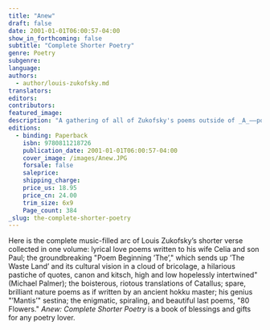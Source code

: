```yaml
---
title: "Anew"
draft: false
date: 2001-01-01T06:00:57-04:00
show_in_forthcoming: false
subtitle: "Complete Shorter Poetry"
genre: Poetry
subgenre:
language:
authors:
  - author/louis-zukofsky.md
translators:
editors:
contributors:
featured_image:
description: "A gathering of all of Zukofsky's poems outside of _A_––poems that are _absolute clarification, crystal cabinets full of air and angels_ (Kenneth Rexroth). "
editions:
  - binding: Paperback
    isbn: 9780811218726
    publication_date: 2001-01-01T06:00:57-04:00
    cover_image: /images/Anew.JPG
    forsale: false
    saleprice:
    shipping_charge:
    price_us: 18.95
    price_cn: 24.00
    trim_size: 6x9
    Page_count: 384
_slug: the-complete-shorter-poetry
---
```


Here is the complete music-filled arc of Louis Zukofsky’s shorter verse collected in one volume: lyrical love poems written to his wife Celia and son Paul; the groundbreaking "Poem Beginning ’The’," which sends up ’The Waste Land’ and its cultural vision in a cloud of bricolage, a hilarious pastiche of quotes, canon and kitsch, high and low hopelessly intertwined" (Michael Palmer); the boisterous, riotous translations of Catallus; spare, brilliant nature poems as if written by an ancient hokku master; his genius "’Mantis’" sestina; the enigmatic, spiraling, and beautiful last poems, "80 Flowers." _Anew: Complete Shorter Poetry_ is a book of blessings and gifts for any poetry lover.

